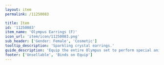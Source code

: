 ```yaml
---
layout: item
permalink: /11250083

title: Item
id: '11250083'
item_name: 'Olympus Earrings (F)'
icon_url: 'item/icon/11250083.png'
sub_header: ['Gender: Female', 'Cosmetic']
tooltip_description: 'Sparkling crystal earrings.'
guide_description: 'Equip the entire Olympus set to perform special animations.'
footer: ['Unsellable', 'Binds on Equip']
---
```

